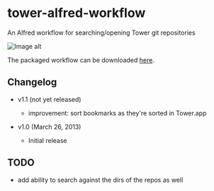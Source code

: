 tower-alfred-workflow
=====================

An Alfred workflow for searching/opening Tower git repositories

![Image alt](https://raw.github.com/cjlucas/tower-alfred-workflow/master/screenshot.png)

The packaged workflow can be downloaded [here](https://github.com/cjlucas/tower-alfred-workflow/raw/master/tower-alfred-workflow.alfredworkflow).

Changelog
---------

- v1.1 (not yet released)
  - improvement: sort bookmarks as they're sorted in Tower.app

- v1.0 (March 26, 2013)
  - Initial release

TODO
----
- add ability to search against the dirs of the repos as well
